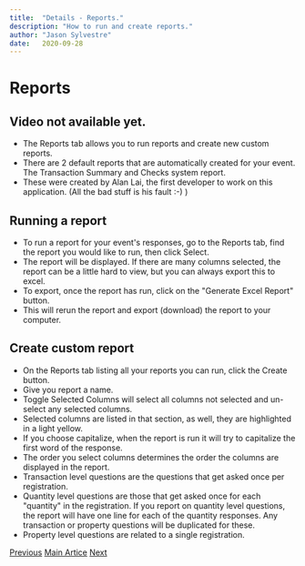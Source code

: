 ```yaml
---
title:  "Details - Reports."
description: "How to run and create reports."
author: "Jason Sylvestre"
date:   2020-09-28
---
```


# Reports

## Video not available yet.

* The Reports tab allows you to run reports and create new custom reports.
* There are 2 default reports that are automatically created for your event. The Transaction Summary and Checks system report.
* These were created by Alan Lai, the first developer to work on this application. (All the bad stuff is his fault :-) ) 

## Running a report

* To run a report for your event's responses, go to the Reports tab, find the report you would like to run, then click Select.
* The report will be displayed. If there are many columns selected, the report can be a little hard to view, but you can always export this to excel.
* To export, once the report has run, click on the "Generate Excel Report" button.
* This will rerun the report and export (download) the report to your computer.

## Create custom report

* On the Reports tab listing all your reports you can run, click the Create button.
* Give you report a name.
* Toggle Selected Columns will select all columns not selected and un-select any selected columns.
* Selected columns are listed in that section, as well, they are highlighted in a light yellow.
* If you choose capitalize, when the report is run it will try to capitalize the first word of the response.
* The order you select columns determines the order the columns are displayed in the report.
* Transaction level questions are the questions that get asked once per registration.
* Quantity level questions are those that get asked once for each "quantity" in the registration. If you report on quantity level questions, the report will have one line for each of the quantity responses. Any transaction or property questions will be duplicated for these.
* Property level questions are related to a single registration.


<p><a href="/documentation/registration/details-checks" class="registration-tag"><i class="fas fa-arrow-left"></i> Previous</a> <a href="/documentation/registration/getting-started" class="registration-tag">Main Artice</a> <a href="/documentation/registration/details-refunds" class="registration-tag">Next <i class="fas fa-arrow-right"></i></a></p>